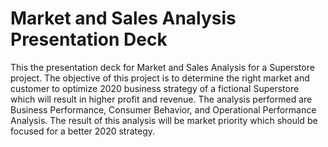 # Market and Sales Analysis Presentation Deck
This the presentation deck for Market and Sales Analysis for a Superstore project. The objective of this project is to determine the right market and customer to optimize 2020 business strategy of a fictional Superstore which will result in higher profit and revenue. The analysis performed are Business Performance, Consumer Behavior, and Operational Performance Analysis. The result of this analysis will be market priority which should be focused for a better 2020 strategy.
